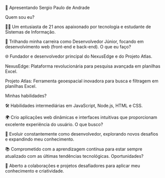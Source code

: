 🌟 Apresentando Sergio Paulo de Andrade

Quem sou eu?

👨‍💻 Um entusiasta de 21 anos apaixonado por tecnologia e estudante de Sistemas de Informação.

🚀 Trilhando minha carreira como Desenvolvedor Júnior, focando em desenvolvimento web (front-end e back-end).
O que eu faço?

🌐 Fundador e desenvolvedor principal do NexusEdge e do Projeto Atlas.

NexusEdge: Plataforma revolucionária para pesquisa avançada em planilhas Excel.

Projeto Atlas: Ferramenta geoespacial inovadora para busca e filtragem em planilhas Excel.

Minhas habilidades?

🛠️ Habilidades intermediárias em JavaScript, Node.js, HTML e CSS.

🌍 Crio aplicações web dinâmicas e interfaces intuitivas que proporcionam excelente experiência do usuário.
O que busco?

💼 Evoluir constantemente como desenvolvedor, explorando novos desafios e expandindo meu conhecimento.

📚 Comprometido com a aprendizagem contínua para estar sempre atualizado com as últimas tendências tecnológicas.
Oportunidades?

🌟 Aberto a colaborações e projetos desafiadores para aplicar meu conhecimento e criatividade.
